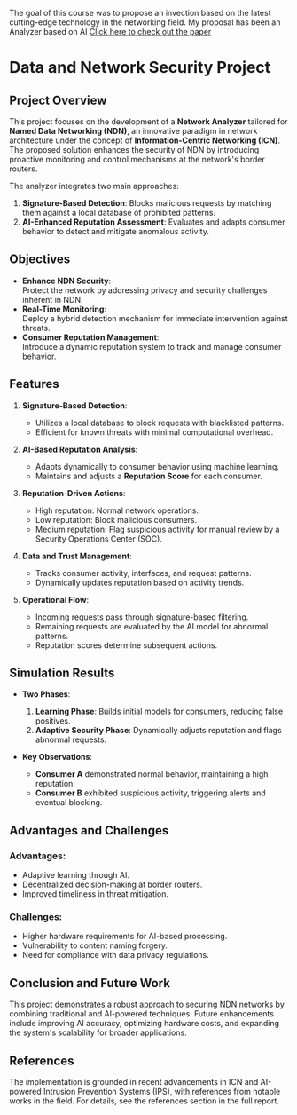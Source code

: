The goal of this course was to propose an invection based on the latest cutting-edge technology in the networking field.
My proposal has been an Analyzer based on AI 
[Click here to check out the paper](https://github.com/Alessiorevo1000/Data-Network-Security/blob/main/Data_and_Network_Security_report.pdf)


# Data and Network Security Project

## Project Overview

This project focuses on the development of a **Network Analyzer** tailored for **Named Data Networking (NDN)**, an innovative paradigm in network architecture under the concept of **Information-Centric Networking (ICN)**. The proposed solution enhances the security of NDN by introducing proactive monitoring and control mechanisms at the network's border routers.

The analyzer integrates two main approaches:  

1. **Signature-Based Detection**: Blocks malicious requests by matching them against a local database of prohibited patterns.  
2. **AI-Enhanced Reputation Assessment**: Evaluates and adapts consumer behavior to detect and mitigate anomalous activity.  

## Objectives

- **Enhance NDN Security**:  
  Protect the network by addressing privacy and security challenges inherent in NDN.  
- **Real-Time Monitoring**:  
  Deploy a hybrid detection mechanism for immediate intervention against threats.  
- **Consumer Reputation Management**:  
  Introduce a dynamic reputation system to track and manage consumer behavior.

## Features

1. **Signature-Based Detection**:  
   - Utilizes a local database to block requests with blacklisted patterns.  
   - Efficient for known threats with minimal computational overhead.  

2. **AI-Based Reputation Analysis**:  
   - Adapts dynamically to consumer behavior using machine learning.  
   - Maintains and adjusts a **Reputation Score** for each consumer.  

3. **Reputation-Driven Actions**:  
   - High reputation: Normal network operations.  
   - Low reputation: Block malicious consumers.  
   - Medium reputation: Flag suspicious activity for manual review by a Security Operations Center (SOC).  

4. **Data and Trust Management**:  
   - Tracks consumer activity, interfaces, and request patterns.  
   - Dynamically updates reputation based on activity trends.  

5. **Operational Flow**:  
   - Incoming requests pass through signature-based filtering.  
   - Remaining requests are evaluated by the AI model for abnormal patterns.  
   - Reputation scores determine subsequent actions.

## Simulation Results

- **Two Phases**:  
  1. **Learning Phase**: Builds initial models for consumers, reducing false positives.  
  2. **Adaptive Security Phase**: Dynamically adjusts reputation and flags abnormal requests.  

- **Key Observations**:  
  - **Consumer A** demonstrated normal behavior, maintaining a high reputation.  
  - **Consumer B** exhibited suspicious activity, triggering alerts and eventual blocking.  

## Advantages and Challenges

### Advantages:
- Adaptive learning through AI.  
- Decentralized decision-making at border routers.  
- Improved timeliness in threat mitigation.  

### Challenges:
- Higher hardware requirements for AI-based processing.  
- Vulnerability to content naming forgery.  
- Need for compliance with data privacy regulations.

## Conclusion and Future Work

This project demonstrates a robust approach to securing NDN networks by combining traditional and AI-powered techniques. Future enhancements include improving AI accuracy, optimizing hardware costs, and expanding the system's scalability for broader applications.

## References

The implementation is grounded in recent advancements in ICN and AI-powered Intrusion Prevention Systems (IPS), with references from notable works in the field. For details, see the references section in the full report.
